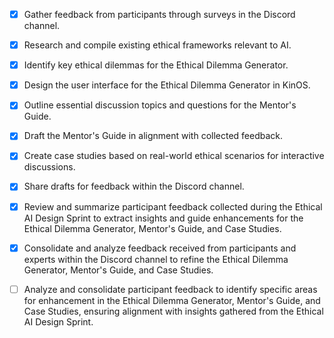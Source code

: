 - [x] Gather feedback from participants through surveys in the Discord channel.
- [x] Research and compile existing ethical frameworks relevant to AI.
- [x] Identify key ethical dilemmas for the Ethical Dilemma Generator.
- [x] Design the user interface for the Ethical Dilemma Generator in KinOS.
- [x] Outline essential discussion topics and questions for the Mentor's Guide.
- [x] Draft the Mentor's Guide in alignment with collected feedback.
- [x] Create case studies based on real-world ethical scenarios for interactive discussions.
- [x] Share drafts for feedback within the Discord channel.
- [x] Review and summarize participant feedback collected during the Ethical AI Design Sprint to extract insights and guide enhancements for the Ethical Dilemma Generator, Mentor's Guide, and Case Studies.
- [x] Consolidate and analyze feedback received from participants and experts within the Discord channel to refine the Ethical Dilemma Generator, Mentor's Guide, and Case Studies.

- [ ] Analyze and consolidate participant feedback to identify specific areas for enhancement in the Ethical Dilemma Generator, Mentor's Guide, and Case Studies, ensuring alignment with insights gathered from the Ethical AI Design Sprint.